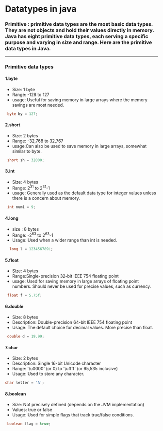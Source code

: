 # Datatypes in java

### Primitive : primitive data types are the most basic data types. They are not objects and hold their values directly in memory. Java has eight primitive data types, each serving a specific purpose and varying in size and range. Here are the primitive data types in Java.

--------------------------------------------
### Primitive data types 
#### 1.byte 
- Size: 1 byte
- Range: -128 to 127
- usage: Useful for saving memory in large arrays where the memory savings are most needed.
```java
 byte by = 127;
```


#### 2.short
- Size: 2 bytes
- Range: -32,768 to 32,767
- usage:Can also be used to save memory in large arrays, somewhat similar to byte.
```java
 short sh = 32000;
```
#### 3.int
- Size: 4 bytes
- Range: 2<sup>31</sup> to 2<sup>31</sup>-1
- usage: Generally used as the default data type for integer values unless there is a concern about memory.
```java
 int num1 = 9;
```
#### 4.long
- size : 8 bytes
- Range: -2<sup>63</sup> to 2<sup>63</sup>-1
- Usage: Used when a wider range than int is needed.
```java
  long l = 123456789L;
```
#### 5.float 
- Size:  4 bytes
- Range:Single-precision 32-bit IEEE 754 floating point
- usage: Used for saving memory in large arrays of floating point numbers. Should never be used for precise values, such as currency.
```java
 float f = 5.75f;
```

#### 6.double
- Size: 8 bytes
- Description: Double-precision 64-bit IEEE 754 floating point
-  Usage: The default choice for decimal values. More precise than float.
```java
 double d = 19.99;
```
#### 7.char
- Size: 2 bytes
- Description: Single 16-bit Unicode character
- Range: '\u0000' (or 0) to '\uffff' (or 65,535 inclusive)
- Usage: Used to store any character.
```java
char letter = 'A';
```
#### 8.boolean
- Size: Not precisely defined (depends on the JVM implementation)
- Values: true or false
- Usage: Used for simple flags that track true/false conditions.
```java
 boolean flag = true;
```
